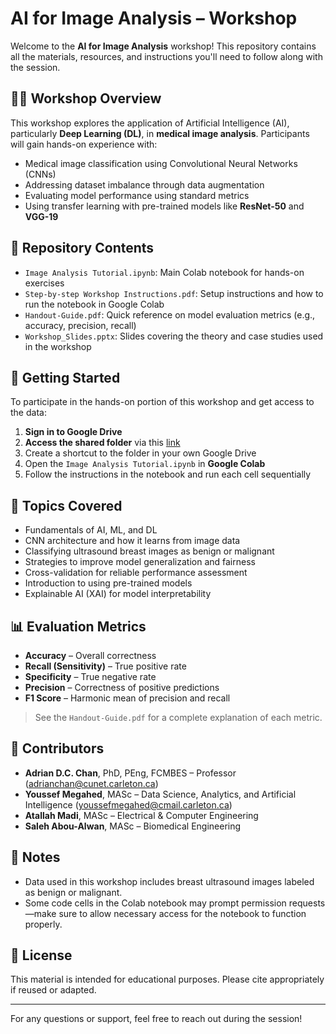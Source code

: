 # AI for Image Analysis – Workshop

Welcome to the **AI for Image Analysis** workshop! This repository contains all the materials, resources, and instructions you'll need to follow along with the session.

## 👩‍🏫 Workshop Overview

This workshop explores the application of Artificial Intelligence (AI), particularly **Deep Learning (DL)**, in **medical image analysis**. Participants will gain hands-on experience with:

- Medical image classification using Convolutional Neural Networks (CNNs)
- Addressing dataset imbalance through data augmentation
- Evaluating model performance using standard metrics
- Using transfer learning with pre-trained models like **ResNet-50** and **VGG-19**

## 📁 Repository Contents

- `Image Analysis Tutorial.ipynb`: Main Colab notebook for hands-on exercises
- `Step-by-step Workshop Instructions.pdf`: Setup instructions and how to run the notebook in Google Colab
- `Handout-Guide.pdf`: Quick reference on model evaluation metrics (e.g., accuracy, precision, recall)
- `Workshop_Slides.pptx`: Slides covering the theory and case studies used in the workshop

## 🚀 Getting Started

To participate in the hands-on portion of this workshop and get access to the data:

1. **Sign in to Google Drive**
2. **Access the shared folder** via this [link](https://drive.google.com/drive/folders/1IybfMZdyykOnHcofWLiUzSagrhrW5Gpl?usp=sharing)
3. Create a shortcut to the folder in your own Google Drive
4. Open the `Image Analysis Tutorial.ipynb` in **Google Colab**
5. Follow the instructions in the notebook and run each cell sequentially

## 🧠 Topics Covered

- Fundamentals of AI, ML, and DL
- CNN architecture and how it learns from image data
- Classifying ultrasound breast images as benign or malignant
- Strategies to improve model generalization and fairness
- Cross-validation for reliable performance assessment
- Introduction to using pre-trained models
- Explainable AI (XAI) for model interpretability 

## 📊 Evaluation Metrics

- **Accuracy** – Overall correctness
- **Recall (Sensitivity)** – True positive rate
- **Specificity** – True negative rate
- **Precision** – Correctness of positive predictions
- **F1 Score** – Harmonic mean of precision and recall

> See the `Handout-Guide.pdf` for a complete explanation of each metric.

## 👥 Contributors

- **Adrian D.C. Chan**, PhD, PEng, FCMBES – Professor (adrianchan@cunet.carleton.ca)
- **Youssef Megahed**, MASc – Data Science, Analytics, and Artificial Intelligence (youssefmegahed@cmail.carleton.ca)
- **Atallah Madi**, MASc – Electrical & Computer Engineering  
- **Saleh Abou-Alwan**, MASc – Biomedical Engineering

## 📌 Notes

- Data used in this workshop includes breast ultrasound images labeled as benign or malignant.
- Some code cells in the Colab notebook may prompt permission requests—make sure to allow necessary access for the notebook to function properly.

## 📜 License

This material is intended for educational purposes. Please cite appropriately if reused or adapted.

---

For any questions or support, feel free to reach out during the session!
